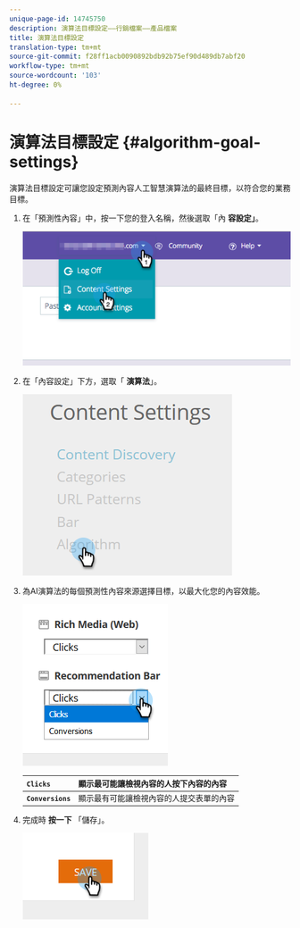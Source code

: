 ```yaml
---
unique-page-id: 14745750
description: 演算法目標設定——行銷檔案——產品檔案
title: 演算法目標設定
translation-type: tm+mt
source-git-commit: f28ff1acb0090892bdb92b75ef90d489db7abf20
workflow-type: tm+mt
source-wordcount: '103'
ht-degree: 0%

---
```



# 演算法目標設定 {#algorithm-goal-settings}

演算法目標設定可讓您設定預測內容人工智慧演算法的最終目標，以符合您的業務目標。

1. 在「預測性內容」中，按一下您的登入名稱，然後選取「內 **容設定」**。

   ![](assets/1.png)

1. 在「內容設定」下方，選取「 **演算法**」。

   ![](assets/two-1.png)

1. 為AI演算法的每個預測性內容來源選擇目標，以最大化您的內容效能。

   ![](assets/three-new.png)

   | **`Clicks`** | 顯示最可能讓檢視內容的人按下內容的內容 |
   |---|---|
   | **`Conversions`** | 顯示最有可能讓檢視內容的人提交表單的內容 |

1. 完成時 **按一下** 「儲存」。

   ![](assets/four.png)


